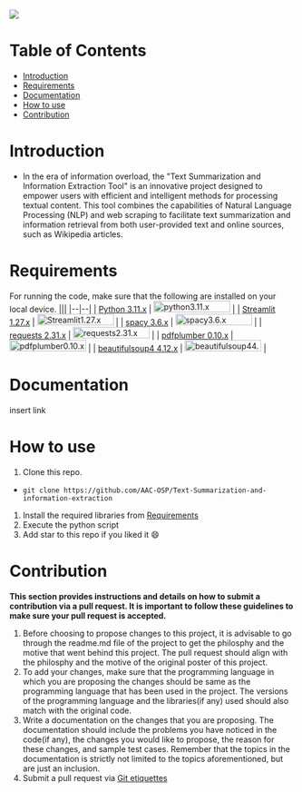 <h1 align="centre">
   <img src="https://i.imgur.com/ycFUTNy.png">
</h1>

# Table of Contents
- [Introduction](#introduction) <br>
- [Requirements](#requirements) <br>
- [Documentation](#documentation) <br>
- [How to use](#how-to-use) <br>
- [Contribution](#contribution)

# Introduction
-	In the era of information overload, the "Text Summarization and Information Extraction Tool" is an innovative project designed to empower users with efficient and intelligent methods for processing textual content. This tool combines the capabilities of Natural Language Processing (NLP) and web scraping to facilitate text summarization and information retrieval from both user-provided text and online sources, such as Wikipedia articles.

# Requirements
For running the code, make sure that the following are installed on your local device.
|||
|--|--|
| [Python 3.11.x](https://www.python.org/) | <img src="https://i.imgur.com/SBirLsy.png" style="width:135px; height:20px;" alt="python3.11.x"> |
| [Streamlit 1.27.x](https://streamlit.io) | <img src="https://i.imgur.com/M8mzSyY.png" style="width:135px; height:20px;" alt="Streamlit1.27.x"> |
| [spacy 3.6.x](https://spacy.io) | <img src="https://i.imgur.com/Q9lPxGj.png" style="width:135px; height:20px;" alt="spacy3.6.x"> |
| [requests 2.31.x](https://pypi.org/project/requests/) | <img src="https://i.imgur.com/mprriAB.png" style="width:135px; height:20px;" alt="requests2.31.x"> |
| [pdfplumber 0.10.x](https://pypi.org/project/pdfplumber/) | <img src="https://i.imgur.com/86qztGR.png" style="width:135px; height:20px;" alt="pdfplumber0.10.x"> |
| [beautifulsoup4 4.12.x](https://pypi.org/project/beautifulsoup4/) | <img src="https://i.imgur.com/DqvfPbg.png" style="width:135px; height:20px;" alt="beautifulsoup44.12.x"> |

# Documentation
insert link

# How to use
1. Clone this repo. <br>
-  ```terminal
   git clone https://github.com/AAC-OSP/Text-Summarization-and-information-extraction
   ```

1. Install the required libraries from [Requirements](#requirements) <br>
1. Execute the python script <br>
1. Add star to this repo if you liked it 😄
   
# Contribution 
**This section provides instructions and details on how to submit a contribution via a pull request. It is important to follow these guidelines to make sure your pull request is accepted.**
1. Before choosing to propose changes to this project, it is advisable to go through the readme.md file of the project to get the philosphy and the motive that went behind this project. The pull request should align with the philosphy and the motive of the original poster of this project.
2. To add your changes, make sure that the programming language in which you are proposing the changes should be same as the programming language that has been used in the project. The versions of the programming language and the libraries(if any) used should also match with the original code.
3. Write a documentation on the changes that you are proposing. The documentation should include the problems you have noticed in the code(if any), the changes you would like to propose, the reason for these changes, and sample test cases. Remember that the topics in the documentation is strictly not limited to the topics aforementioned, but are just an inclusion.
4. Submit a pull request via [Git etiquettes](https://gist.github.com/mikepea/863f63d6e37281e329f8) 
